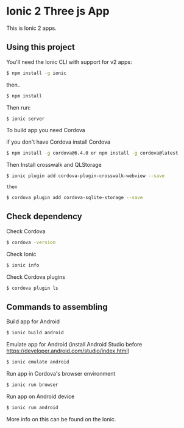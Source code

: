 Ionic 2 Three js  App
=====================

This is Ionic 2 apps.

## Using this project

You'll need the Ionic CLI with support for v2 apps:

```bash
$ npm install -g ionic
```
then..
```bash
$ npm install
```
Then run:

```bash
$ ionic server 
```

To build app you need Cordova 

if you don't have Cordova install Cordova
```bash
$ npm install -g cordova@6.4.0 or npm install -g cordova@latest 
```
Then
Install crosswalk and QLStorage
```bash
$ ionic plugin add cordova-plugin-crosswalk-webview --save
```
	then
```bash	
$ cordova plugin add cordova-sqlite-storage --save
```

## Check dependency
Check Cordova
```bash
$ cordova -version
```

Check Ionic
```bash
$ ionic info
```
Check Cordova plugins
```bash
$ cordova plugin ls
```
## Commands to assembling
Build app for Android
```bash
$ ionic build android
```
Emulate app for Android (install Android Studio before https://developer.android.com/studio/index.html)
```bash
$ ionic emulate android
```
Run app in Cordova's browser environment
```bash
$ ionic run browser
```
Run app on Android device
```bash
$ ionic run android
```
More info on this can be found on the Ionic.
